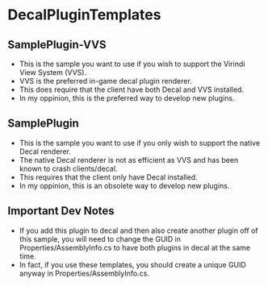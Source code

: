 # DecalPluginTemplates

## SamplePlugin-VVS
* This is the sample you want to use if you wish to support the Virindi View System (VVS).
* VVS is the preferred in-game decal plugin renderer.
* This does require that the client have both Decal and VVS installed.
* In my oppinion, this is the preferred way to develop new plugins.

## SamplePlugin
* This is the sample you want to use if you only wish to support the native Decal renderer.
* The native Decal renderer is not as efficient as VVS and has been known to crash clients/decal.
* This requires that the client only have Decal installed.
* In my oppinion, this is an obsolete way to develop new plugins.

## Important Dev Notes
* If you add this plugin to decal and then also create another plugin off of this sample, you will need to change the GUID in
 Properties/AssemblyInfo.cs to have both plugins in decal at the same time.
* In fact, if you use these templates, you should create a unique GUID anyway in
 Properties/AssemblyInfo.cs.